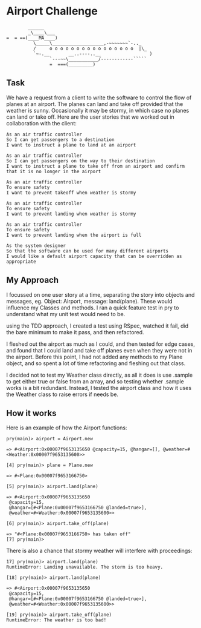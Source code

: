 # Airport Challenge

``````
        ______
        _\____\___
=  = ==(____MA____)
          \_____\___________________,-~~~~~~~`-.._
          /     o o o o o o o o o o o o o o o o  |\_
          `~-.__       __..----..__                  )
                `---~~\___________/------------`````
                =  ===(_________)
``````

## Task

We have a request from a client to write the software to control the flow of planes at an airport. The planes can land and take off provided that the weather is sunny. Occasionally it may be stormy, in which case no planes can land or take off. Here are the user stories that we worked out in collaboration with the client:

```
As an air traffic controller
So I can get passengers to a destination
I want to instruct a plane to land at an airport

As an air traffic controller
So I can get passengers on the way to their destination
I want to instruct a plane to take off from an airport and confirm that it is no longer in the airport

As an air traffic controller
To ensure safety
I want to prevent takeoff when weather is stormy

As an air traffic controller
To ensure safety
I want to prevent landing when weather is stormy

As an air traffic controller
To ensure safety
I want to prevent landing when the airport is full

As the system designer
So that the software can be used for many different airports
I would like a default airport capacity that can be overridden as appropriate
```

## My Approach

I focussed on one user story at a time, separating the story into objects and messages, eg. Object: Airport, message: land(plane). These would influence my Classes and methods. I ran a quick feature test in pry to understand what my unit test would need to be.

using the TDD approach, I created a test using RSpec, watched it fail, did the bare minimum to make it pass, and then refactored.

I fleshed out the airport as much as I could, and then tested for edge cases, and found that I could land and take off planes even when they were not in the airport. Before this point, I had not added any methods to my Plane object, and so spent a lot of time refactoring and fleshing out that class.

I decided not to test my Weather class directly, as all it does is use .sample to get either true or false from an array, and so testing whether .sample works is a bit redundant. Instead, I tested the airport class and how it uses the Weather class to raise errors if needs be.

## How it works

Here is an example of how the Airport functions:

```
pry(main)> airport = Airport.new

=> #<Airport:0x00007f9653135650 @capacity=15, @hangar=[], @weather=#<Weather:0x00007f9653135600>>

[4] pry(main)> plane = Plane.new

=> #<Plane:0x00007f9653166750>

[5] pry(main)> airport.land(plane)

=> #<Airport:0x00007f9653135650
 @capacity=15,
 @hangar=[#<Plane:0x00007f9653166750 @landed=true>],
 @weather=#<Weather:0x00007f9653135600>>

[6] pry(main)> airport.take_off(plane)

=> "#<Plane:0x00007f9653166750> has taken off"
[7] pry(main)>
```

There is also a chance that stormy weather will interfere with proceedings:

```
17] pry(main)> airport.land(plane)
RuntimeError: Landing unavailable. The storm is too heavy.

[18] pry(main)> airport.land(plane)

=> #<Airport:0x00007f9653135650
 @capacity=15,
 @hangar=[#<Plane:0x00007f9653166750 @landed=true>],
 @weather=#<Weather:0x00007f9653135600>>

[19] pry(main)> airport.take_off(plane)
RuntimeError: The weather is too bad!
```
